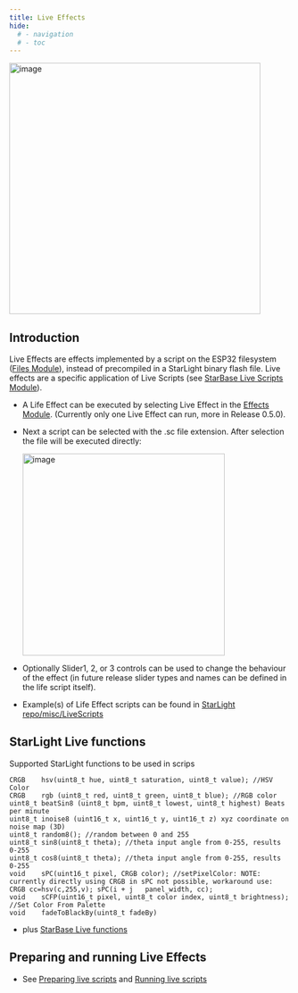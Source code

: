 ```yaml
---
title: Live Effects
hide:
  # - navigation
  # - toc
---
```


<img width="450" alt="image" src="https://github.com/user-attachments/assets/418fb6ee-3580-456e-97e0-9344a0d13fac">

## Introduction

Live Effects are effects implemented by a script on the ESP32 filesystem ([Files Module](/StarDocs/SysMod/SysModFiles)), instead of precompiled in a StarLight binary flash file. Live effects are a specific application of Live Scripts (see [StarBase Live Scripts Module](/StarDocs/UserMod/UserModLiveScripts)).

* A Life Effect can be executed by selecting Live Effect in the [Effects Module](/StarDocs/StarLightMod/StarLightModEffects/). (Currently only one Live Effect can run, more in Release 0.5.0).

* Next a script can be selected with the .sc file extension. After selection the file will be executed directly:

    <img width="362" alt="image" src="https://github.com/user-attachments/assets/de946239-6ad7-4df5-bbd1-92e484be57f0">

* Optionally Slider1, 2, or 3 controls can be used to change the behaviour of the effect (in future release slider types and names can be defined in the life script itself).

* Example(s) of Life Effect scripts can be found in [StarLight repo/misc/LiveScripts](https://github.com/MoonModules/StarLight/tree/main/misc/LiveScripts)

## StarLight Live functions
Supported StarLight functions to be used in scrips

    CRGB    hsv(uint8_t hue, uint8_t saturation, uint8_t value); //HSV Color
    CRGB    rgb (uint8_t red, uint8_t green, uint8_t blue); //RGB color
    uint8_t beatSin8 (uint8_t bpm, uint8_t lowest, uint8_t highest) Beats per minute 
    uint8_t inoise8 (uint16_t x, uint16_t y, uint16_t z) xyz coordinate on noise map (3D)
    uint8_t random8(); //random between 0 and 255
    uint8_t sin8(uint8_t theta); //theta input angle from 0-255, results 0-255
    uint8_t cos8(uint8_t theta); //theta input angle from 0-255, results 0-255
    void    sPC(uint16_t pixel, CRGB color); //setPixelColor: NOTE: currently directly using CRGB in sPC not possible, workaround use: CRGB cc=hsv(c,255,v); sPC(i + j   panel_width, cc);
    void    sCFP(uint16_t pixel, uint8_t color index, uint8_t brightness); //Set Color From Palette
    void    fadeToBlackBy(uint8_t fadeBy)

* plus [StarBase Live functions](/StarDocs/UserMod/UserModLiveScripts/#starbase-live-functions)

## Preparing and running Live Effects

* See [Preparing live scripts](StarDocs/UserMod/UserModLiveScripts/#preparing-live-scripts) and [Running live scripts](/StarDocs/UserMod/UserModLiveScripts/#running-live-scripts)
